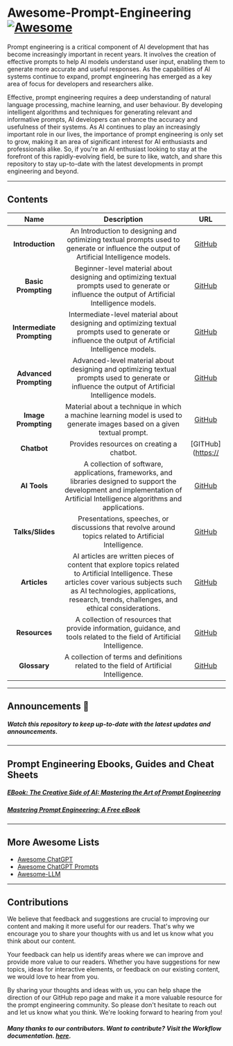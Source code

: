 # Awesome-Prompt-Engineering [![Awesome](https://awesome.re/badge.svg)](https://awesome.re)
Prompt engineering is a critical component of AI development that has become increasingly important in recent years. It involves the creation of effective prompts to help AI models understand user input, enabling them to generate more accurate and useful responses. As the capabilities of AI systems continue to expand, prompt engineering has emerged as a key area of focus for developers and researchers alike.

Effective, prompt engineering requires a deep understanding of natural language processing, machine learning, and user behaviour. By developing intelligent algorithms and techniques for generating relevant and informative prompts, AI developers can enhance the accuracy and usefulness of their systems. As AI continues to play an increasingly important role in our lives, the importance of prompt engineering is only set to grow, making it an area of significant interest for AI enthusiasts and professionals alike. So, if you're an AI enthusiast looking to stay at the forefront of this rapidly-evolving field, be sure to like, watch, and share this repository to stay up-to-date with the latest developments in prompt engineering and beyond.

---
## Contents
|  Name  |  Description  |  URL  |
| :-----:| :------------:| :----:|
| **Introduction**|  An Introduction to designing and optimizing textual prompts used to generate or influence the output of Artificial Intelligence models.  | [GitHub](https://natnew.github.io/Awesome-Prompt-Engineering/Introduction.html)|
| **Basic Prompting**|   Beginner-level material about designing and optimizing textual prompts used to generate or influence the output of Artificial Intelligence models. | [GitHub](https://natnew.github.io/Awesome-Prompt-Engineering/Basic_Prompting.html)|
| **Intermediate Prompting**| Intermediate-level material about designing and optimizing textual prompts used to generate or influence the output of Artificial Intelligence models.     | [GitHub](https://natnew.github.io/Awesome-Prompt-Engineering/Intermediate_Prompting.html)|
| **Advanced Prompting**| Advanced-level material about designing and optimizing textual prompts used to generate or influence the output of Artificial Intelligence models.    | [GitHub](https://natnew.github.io/Awesome-Prompt-Engineering/Advanced_Prompting.html)|
| **Image Prompting**| Material about a technique in which a machine learning model is used to generate images based on a given textual prompt.    | [GitHub](https://natnew.github.io/Awesome-Prompt-Engineering/Image_Prompting.html)|
|**Chatbot** | Provides resources on creating a chatbot. | [GITHub]([https://](https://natnew.github.io/Awesome-Prompt-Engineering/Chatbot.html)
| **AI Tools**| A collection of software, applications, frameworks, and libraries designed to support the development and implementation of Artificial Intelligence algorithms and applications.    | [GitHub](https://natnew.github.io/Awesome-Prompt-Engineering/AI_Tools.html)|
| **Talks/Slides**| Presentations, speeches, or discussions that revolve around topics related to Artificial Intelligence.     | [GitHub](https://natnew.github.io/Awesome-Prompt-Engineering/Talks_Slides.html)|
| **Articles**| AI articles are written pieces of content that explore topics related to Artificial Intelligence. These articles cover various subjects such as AI technologies, applications, research, trends, challenges, and ethical considerations.    | [GitHub](https://natnew.github.io/Awesome-Prompt-Engineering/Articles.html)|
| **Resources**| A collection of resources that provide information, guidance, and tools related to the field of Artificial Intelligence.    | [GitHub](https://natnew.github.io/Awesome-Prompt-Engineering/Resources.html)|
| **Glossary**| A collection of terms and definitions related to the field of Artificial Intelligence.    | [GitHub](https://natnew.github.io/Awesome-Prompt-Engineering/AI_Glossary.html)|




---
## Announcements :eyes:
##### Watch this repository to keep up-to-date with the latest updates and announcements.

---
## Prompt Engineering Ebooks, Guides and Cheat Sheets

##### [EBook: The Creative Side of AI: Mastering the Art of Prompt Engineering](https://natashanewbold.gumroad.com/l/zctxdh)
##### [Mastering Prompt Engineering: A Free eBook](https://natashanewbold.gumroad.com/l/kjxpip)

---
## More Awesome Lists
* [Awesome ChatGPT](https://github.com/humanloop/awesome-chatgpt)
* [Awesome ChatGPT Prompts](https://github.com/f/awesome-chatgpt-prompts)
* [Awesome-LLM](https://github.com/Hannibal046/Awesome-LLM)


---
## Contributions
We believe that feedback and suggestions are crucial to improving our content and making it more useful for our readers. That's why we encourage you to share your thoughts with us and let us know what you think about our content.

Your feedback can help us identify areas where we can improve and provide more value to our readers. Whether you have suggestions for new topics, ideas for interactive elements, or feedback on our existing content, we would love to hear from you.

By sharing your thoughts and ideas with us, you can help shape the direction of our GitHub repo page and make it a more valuable resource for the prompt engineering community. So please don't hesitate to reach out and let us know what you think. We're looking forward to hearing from you!
##### Many thanks to our contributors. Want to contribute? Visit the Workflow documentation.  [here](https://github.com/natnew/Awesome-Prompt-Engineering/blob/main/Workflow.md).
